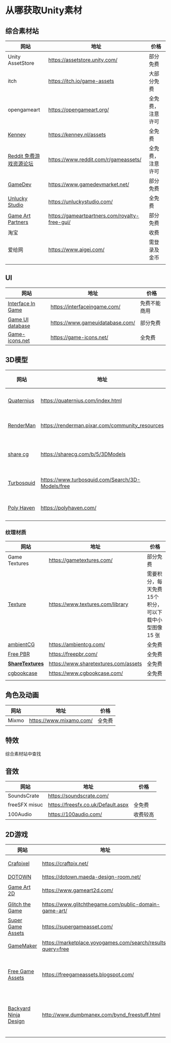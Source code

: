 # 从哪获取Unity素材

## 综合素材站

| 网站                                                         | 地址                                          | 价格             |
| ------------------------------------------------------------ | --------------------------------------------- | ---------------- |
| Unity AssetStore                                             | https://assetstore.unity.com/                 | 部分免费         |
| itch                                                         | https://itch.io/game-assets                   | 大部分免费       |
| opengameart                                                  | https://opengameart.org/                      | 全免费，注意许可 |
| [Kenney](https://kenney.nl/assets)                           | https://kenney.nl/assets                      | 全免费           |
| [Reddit 免费游戏资源论坛](https://www.reddit.com/r/gameassets/) | https://www.reddit.com/r/gameassets/          | 全免费，注意许可 |
| [GameDev](https://www.gamedevmarket.net/)                    | https://www.gamedevmarket.net/                | 部分免费         |
| [Unlucky Studio](https://unluckystudio.com/)                 | https://unluckystudio.com/                    | 全免费           |
| [Game Art Partners](https://gameartpartners.com/royalty-free-gui/) | https://gameartpartners.com/royalty-free-gui/ | 部分免费         |
| 淘宝                                                         |                                               | 收费             |
| 爱给网                                                       | https://www.aigei.com/                        | 需登录及金币     |
|                                                              |                                               |                  |

## UI

| 网站                                                | 地址                            | 价格         |
| --------------------------------------------------- | ------------------------------- | ------------ |
| [Interface In Game](https://interfaceingame.com/)   | https://interfaceingame.com/    | 免费不能商用 |
| [Game UI database](https://www.gameuidatabase.com/) | https://www.gameuidatabase.com/ | 部分免费     |
| [Game-icons.net](https://game-icons.net/)           | https://game-icons.net/         | 全免费       |



## 3D模型

| 网站                                                         | 地址                                             | 价格     |
| ------------------------------------------------------------ | ------------------------------------------------ | -------- |
| [Quaternius](https://quaternius.com/index.html)              | https://quaternius.com/index.html                | 全免费   |
| [RenderMan](https://renderman.pixar.com/community_resources) | https://renderman.pixar.com/community_resources  | 全免费   |
| [share cg](https://sharecg.com/b/5/3DModels)                 | https://sharecg.com/b/5/3DModels                 | 部分免费 |
| [Turbosquid](https://www.turbosquid.com/Search/3D-Models/free) | https://www.turbosquid.com/Search/3D-Models/free | 全免费   |
| [Poly Haven](https://polyhaven.com/)                         | https://polyhaven.com/                           | 全免费   |

### 纹理材质

| 网站                                                      | 地址                                 | 价格                                                  |
| --------------------------------------------------------- | ------------------------------------ | ----------------------------------------------------- |
| Game Textures                                             | https://gametextures.com/            | 部分免费                                              |
| [Texture](https://www.textures.com/library)               | https://www.textures.com/library     | 需要积分，每天免费 15个积分，可以下载中小型图像 15 张 |
| [ambientCG](https://ambientcg.com/)                       | https://ambientcg.com/               | 全免费                                                |
| [Free PBR](https://freepbr.com/)                          | https://freepbr.com/                 | 全免费                                                |
| **[ShareTextures](https://www.sharetextures.com/assets)** | https://www.sharetextures.com/assets | 全免费                                                |
| [cgbookcase](https://www.cgbookcase.com/)                 | https://www.cgbookcase.com/          | 全免费                                                |
|                                                           |                                      |                                                       |



## 角色及动画

| 网站  | 地址                    | 价格   |
| ----- | ----------------------- | ------ |
| Mixmo | https://www.mixamo.com/ | 全免费 |



## 特效

综合素材站中查找



## 音效

| 网站          | 地址                               | 价格     |
| ------------- | ---------------------------------- | -------- |
| SoundsCrate   | https://soundscrate.com/           |          |
| freeSFX misuc | https://freesfx.co.uk/Default.aspx | 全免费   |
| 100Audio      | https://100audio.com/              | 收费较高 |



## 2D游戏

| 网站                                                         | 地址                                                        | 价格               |
| ------------------------------------------------------------ | ----------------------------------------------------------- | ------------------ |
| [Crafpixel](https://craftpix.net/)                           | https://craftpix.net/                                       | 部分免费           |
| [DOTOWN](https://dotown.maeda-design-room.net/)              | https://dotown.maeda-design-room.net/                       | 免费               |
| [Game Art 2D](https://www.gameart2d.com/)                    | https://www.gameart2d.com/                                  | 部分免费           |
| [Glitch the Game](https://www.glitchthegame.com/public-domain-game-art/) | https://www.glitchthegame.com/public-domain-game-art/       | 全免费             |
| [Super Game Assets](https://www.supergameasset.com/)         | https://supergameasset.com/                                 | 少数免费           |
| [GameMaker](https://marketplace.yoyogames.com/search/results?query=free) | https://marketplace.yoyogames.com/search/results?query=free | 部分免费           |
| [Free Game Assets](https://freegameassets.blogspot.com/)     | https://freegameassets.blogspot.com/                        | 全免费，需标记出处 |
| [Backyard Ninja Design](http://www.dumbmanex.com/bynd_freestuff.html) | http://www.dumbmanex.com/bynd_freestuff.html                | 全免费，需标记出处 |
|                                                              |                                                             |                    |

